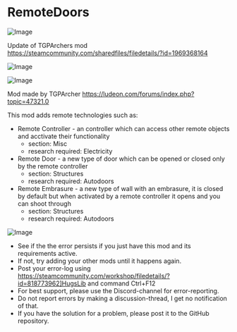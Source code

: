 # RemoteDoors

![Image](https://i.imgur.com/buuPQel.png)

Update of TGPArchers mod
https://steamcommunity.com/sharedfiles/filedetails/?id=1969368164

![Image](https://i.imgur.com/pufA0kM.png)

	
![Image](https://i.imgur.com/Z4GOv8H.png)


Mod made by TGPArcher
https://ludeon.com/forums/index.php?topic=47321.0

This mod adds remote technologies such as:
* Remote Controller - an controller which can access other remote objects and acctivate their functionality
	- section: Misc
	- research required: Electricity
* Remote Door - a new type of door which can be opened or closed only by the remote controller
	- section: Structures
  - research required: Autodoors
* Remote Embrasure - a new type of wall with an embrasure, it is closed by default but when activated by a remote controller it opens and you can shoot through
	- section: Structures
  - research required: Autodoors


![Image](https://i.imgur.com/PwoNOj4.png)



-  See if the the error persists if you just have this mod and its requirements active.
-  If not, try adding your other mods until it happens again.
-  Post your error-log using https://steamcommunity.com/workshop/filedetails/?id=818773962]HugsLib and command Ctrl+F12
-  For best support, please use the Discord-channel for error-reporting.
-  Do not report errors by making a discussion-thread, I get no notification of that.
-  If you have the solution for a problem, please post it to the GitHub repository.



